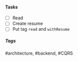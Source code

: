 

#### Tasks
- [ ] Read
- [ ] Create resume
- [ ] Put tag `read` and `withResume`

##### Tags
#architecture, #backend, #CQRS
